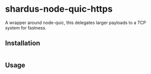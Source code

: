 # shardus-node-quic-https

A wrapper around node-quic, this delegates larger payloads to a TCP system for fastness.

## Installation

```sh
```
## Usage

```js
```
